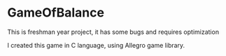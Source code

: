 # GameOfBalance
This is freshman year project, it has some bugs and requires optimization

I created this game in C language, using Allegro game library.
